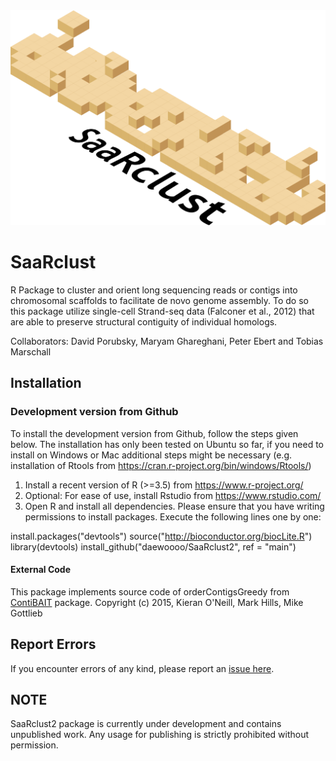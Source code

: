 <img src="https://github.com/daewoooo/SaaRclust/raw/master/saarclust_logo.png" />

# SaaRclust
R Package to cluster and orient long sequencing reads or contigs into chromosomal scaffolds to facilitate de novo genome assembly. To do so this package utilize single-cell Strand-seq data (Falconer et al., 2012) that are able to preserve structural contiguity of individual homologs.

Collaborators: David Porubsky, Maryam Ghareghani, Peter Ebert and Tobias Marschall

## Installation

### Development version from Github
To install the development version from Github, follow the steps given below. The installation has only been tested on Ubuntu so far, if you need to install on Windows or Mac additional steps might be necessary (e.g. installation of Rtools from https://cran.r-project.org/bin/windows/Rtools/)

1. Install a recent version of R (>=3.5) from https://www.r-project.org/
2. Optional: For ease of use, install Rstudio from https://www.rstudio.com/
3. Open R and install all dependencies. Please ensure that you have writing permissions to install packages. Execute the following lines one by one:

  install.packages("devtools")
	source("http://bioconductor.org/biocLite.R")
	library(devtools)
	install_github("daewoooo/SaaRclust2", ref = "main")
	
#### External Code
This package implements source code of orderContigsGreedy from [ContiBAIT](https://bioconductor.org/packages/contiBAIT) package. 
Copyright (c) 2015, Kieran O'Neill, Mark Hills, Mike Gottlieb

## Report Errors
If you encounter errors of any kind, please report an [issue here](https://github.com/daewoooo/SaaRclust/issues/new).

## NOTE
SaaRclust2 package is currently under development and contains unpublished work. Any usage for publishing is strictly prohibited without permission.

